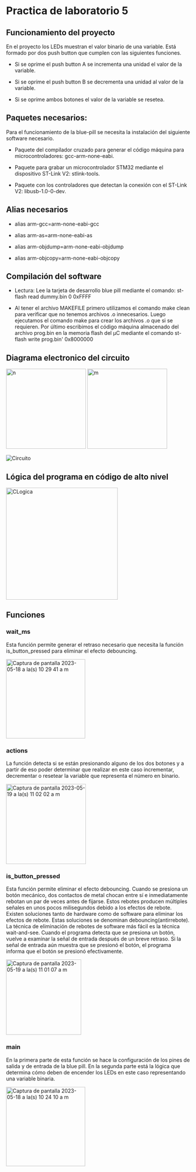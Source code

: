 # Practica de laboratorio 5

## Funcionamiento del proyecto
En el proyecto los LEDs muestran el valor binario de una variable. Está formado por dos push button que cumplen con las siguientes funciones.

* Si se oprime el push button A se incrementa una unidad el valor de la variable.
 
* Si se oprime el push button B se decrementa una unidad al valor de la variable. 

* Si se oprime ambos botones el valor de la variable se resetea.

## Paquetes necesarios:
Para el funcionamiento de la blue-pill se necesita la instalación del siguiente software necesario.

* Paquete del compilador cruzado para generar el código máquina para microcontroladores: gcc-arm-none-eabi. 

* Paquete para grabar un microcontrolador STM32 mediante el dispositivo ST-Link V2: stlink-tools. 

* Paquete con los controladores que detectan la conexión con el ST-Link V2: libusb-1.0-0-dev.

## Alias necesarios
* alias arm-gcc=arm-none-eabi-gcc

* alias arm-as=arm-none-eabi-as

* alias arm-objdump=arm-none-eabi-objdump

* alias arm-objcopy=arm-none-eabi-objcopy
## Compilación del software

* Lectura: Lee la tarjeta de desarrollo blue pill mediante el comando: st-flash read dummy.bin 0 0xFFFF

* Al tener el archivo MAKEFILE primero utilizamos el comando make clean para verificar que no tenemos archivos .o innecesarios. Luego ejecutamos el comando make para crear los archivos .o que si se requieren. Por último escribimos el código máquina almacenado del archivo prog.bin en la memoria flash del µC mediante el comando st-flash write prog.bin' 0x8000000

## Diagrama electronico del circuito
<img width="218" alt="n" src="https://github.com/BrendaAbigailVC/Practica4/assets/109320578/ebc3bb72-86f8-41f4-b6fe-289420e53c4b">

 <img width="218" alt="m" src="https://github.com/BrendaAbigailVC/Practica4/assets/109320578/c040f277-fa84-4898-a1cf-c6ef15f3d2ba">
 
![Circuito](https://github.com/BrendaAbigailVC/Practica4/assets/109320578/53942ed8-f569-4dbf-abe8-075ff9149f62)

## Lógica del programa en código de alto nivel 

<img width="305" alt="CLogica" src="https://github.com/BrendaAbigailVC/Practica4/assets/109320578/47f8f979-02f2-458c-8b88-8753ac085e20">


## Funciones

### wait_ms

Esta función permite generar el retraso necesario que necesita la función is_button_pressed para eliminar el efecto debouncing.

<img width="216" alt="Captura de pantalla 2023-05-18 a la(s) 10 29 41 a m" src="https://github.com/BrendaAbigailVC/Practica4/assets/109320578/a8683f94-51e4-4fa4-b51a-ef3a41b6616e">

### actions
La función detecta si se están presionando alguno de los dos botones y a partir de eso poder determinar que realizar en este caso incrementar, decrementar o resetear la variable que representa el número en binario. 

<img width="218" alt="Captura de pantalla 2023-05-19 a la(s) 11 02 02 a m" src="https://github.com/BrendaAbigailVC/Practica4/assets/109320578/68ce677c-a28a-4650-8a41-28a47c408c47">


### is_button_pressed

Esta función permite eliminar el efecto debouncing. Cuando se presiona un botón mecánico, dos contactos de metal chocan entre sí e inmediatamente rebotan un par de veces antes de fijarse. Estos rebotes producen múltiples señales en unos pocos milisegundos debido a los efectos de rebote. Existen soluciones tanto de hardware como de software para eliminar los efectos de rebote. Estas soluciones se denominan debouncing(antirrebote). La técnica de eliminación de rebotes de software más fácil es la técnica wait-and-see. Cuando el programa detecta que se presiona un botón, vuelve a examinar la señal de entrada después de un breve retraso. Si la señal de entrada aún muestra que se presionó el botón, el programa informa que el botón se presionó efectivamente.

<img width="205" alt="Captura de pantalla 2023-05-19 a la(s) 11 01 07 a m" src="https://github.com/BrendaAbigailVC/Practica4/assets/109320578/a058bd18-d7ce-4dfe-b0b2-74db23c0b1cb">

### main

En la primera parte de esta función se hace la configuración de los pines de salida y de entrada de la blue pill. 
En la segunda parte está la lógica que determina cómo deben de encender los LEDs en este caso representando una variable binaria.

<img width="216" alt="Captura de pantalla 2023-05-18 a la(s) 10 24 10 a m" src="https://github.com/BrendaAbigailVC/Practica4/assets/109320578/dcb4668d-73f3-4659-9f11-8ab587fd0e33">

